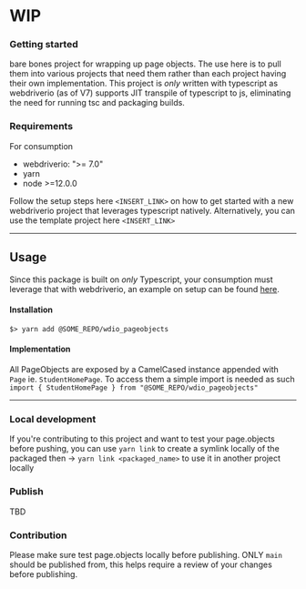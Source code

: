 # WIP

### Getting started

bare bones project for wrapping up page objects. The use here is to pull them into various projects that need them rather than each project having their own implementation.
This project is _only_ written with typescript as webdriverio (as of V7) supports JIT transpile of typescript to js, eliminating the need for running tsc and packaging builds.

### Requirements

For consumption

- webdriverio: ">= 7.0"
- yarn
- node >=12.0.0

Follow the setup steps here `<INSERT_LINK>` on how to get started with a new webdriverio project that leverages typescript natively. Alternatively, you can use the template project here `<INSERT_LINK>`

---

## Usage

Since this package is built on _only_ Typescript, your consumption must leverage that with webdriverio, an example on setup can be found [here](https://webdriver.io/docs/typescript/).

#### Installation

```
$> yarn add @SOME_REPO/wdio_pageobjects
```

#### Implementation

All PageObjects are exposed by a CamelCased instance appended with `Page` ie. `StudentHomePage`. To access them a simple import is needed as such `import { StudentHomePage } from "@SOME_REPO/wdio_pageobjects"`

---

### Local development

If you're contributing to this project and want to test your page.objects before pushing, you can use `yarn link` to create a symlink locally of the packaged then -> `yarn link <packaged_name>` to use it in another project locally

### Publish

TBD

### Contribution

Please make sure test page.objects locally before publishing. ONLY `main` should be published from, this helps require a review of your changes before publishing.
